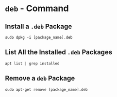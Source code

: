 # `deb` - Command

## Install a `.deb` Package

```shell
sudo dpkg -i [package_name].deb
```

## List All the Installed `.deb` Packages

```shell
apt list | grep installed
```

## Remove a `deb` Package

```shell
sudo apt-get remove [package_name].deb
```

